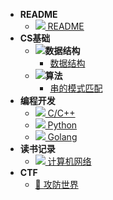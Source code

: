 - **README**
  - [![](https://railgun.imfast.io/Notes/svg/important.svg) README](/README)
- **CS基础**
  - ![](https://railgun.imfast.io/Notes/svg/datastruct.svg)**数据结构**
    - [数据结构](/cs/data_struct/data_struct)
  - ![](https://railgun.imfast.io/Notes/svg/algorithm.svg)**算法**
    - [串的模式匹配](/cs/algorithm/kmp)
- **编程开发**
  - [![](https://railgun.imfast.io/Notes/svg/cpp-blue.svg) C/C++](/develop/c_cpp)
  - [![](https://railgun.imfast.io/Notes/svg/python.svg) Python](/develop/python)
  - [![](https://railgun.imfast.io/Notes/svg/golang.svg) Golang](/develop/golang)
- **读书记录**
  - [![](https://railgun.imfast.io/Notes/svg/internet.svg) 计算机网络](/books/internet)
- **CTF**
  - [🚩 攻防世界](/ctf/adworld)